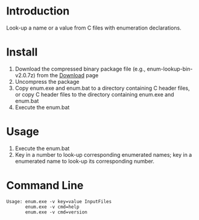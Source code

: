 # Introduction #

Look-up a name or a value from C files with enumeration declarations.


# Install #

1. Download the compressed binary package file (e.g., enum-lookup-bin-v2.0.7z) from
   the [Download](https://bitbucket.org/YorkJong/enum-lookup/downloads) page
2. Uncompress the package
3. Copy enum.exe and enum.bat to a directory containing C header files, or
   copy C header files to the directory containing enum.exe and enum.bat
4. Execute the enum.bat


# Usage #

1. Execute the enum.bat
2. Key in a number to look-up corresponding enumerated names; 
   key in a enumerated name to look-up its corresponding number. 


# Command Line #

```
Usage: enum.exe -v key=value InputFiles
       enum.exe -v cmd=help
       enum.exe -v cmd=version
```